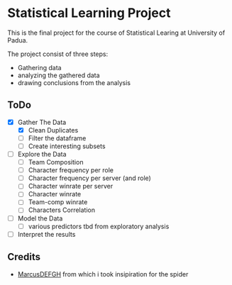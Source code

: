 # Statistical Learning Project

This is the final project for the course of Statistical Learing at University of Padua.

The project consist of three steps:

* Gathering data
* analyzing the gathered data
* drawing conclusions from the analysis

## ToDo

* [x] Gather The Data
  * [x] Clean Duplicates
  * [ ] Filter the dataframe
  * [ ] Create interesting subsets
* [ ] Explore the Data
  * [ ] Team Composition
  * [ ] Character frequency per role
  * [ ] Character frequency per server (and role)
  * [ ] Character winrate per server
  * [ ] Character winrate
  * [ ] Team-comp winrate
  * [ ] Characters Correlation
* [ ] Model the Data
  * [ ] various predictors tbd from exploratory analysis
* [ ] Interpret the results

## Credits

* [MarcusDEFGH](https://github.com/mac40/loldraft) from which i took insipiration for the spider
